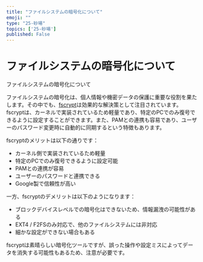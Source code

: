 ```yaml
---
title: "ファイルシステムの暗号化について"
emoji: ""
type: "25-砂場"
topics: ['25-砂場']
published: False
---
```


# ファイルシステムの暗号化について

ファイルシステムの暗号化について

ファイルシステムの暗号化は、個人情報や機密データの保護に重要な役割を果たします。その中でも、<a href="https://github.com/google/fscrypt">fscrypt</a>は効果的な解決策として注目されています。fscryptは、カーネルで実装されているため軽量であり、特定のPCでのみ復号できるように設定することができます。また、PAMとの連携も容易であり、ユーザーのパスワード変更時に自動的に同期するという特徴もあります。

fscryptのメリットは以下の通りです：
- カーネル側で実装されているため軽量
- 特定のPCでのみ復号できるように設定可能
- PAMとの連携が容易
- ユーザーのパスワードと連携できる
- Google製で信頼性が高い

一方、fscryptのデメリットは以下のようになります：
- ブロックデバイスレベルでの暗号化はできないため、情報漏洩の可能性がある
- EXT4 / F2FSのみ対応で、他のファイルシステムには非対応
- 細かな設定ができない場合もある

fscryptは素晴らしい暗号化ツールですが、誤った操作や設定ミスによってデータを消失する可能性もあるため、注意が必要です。
